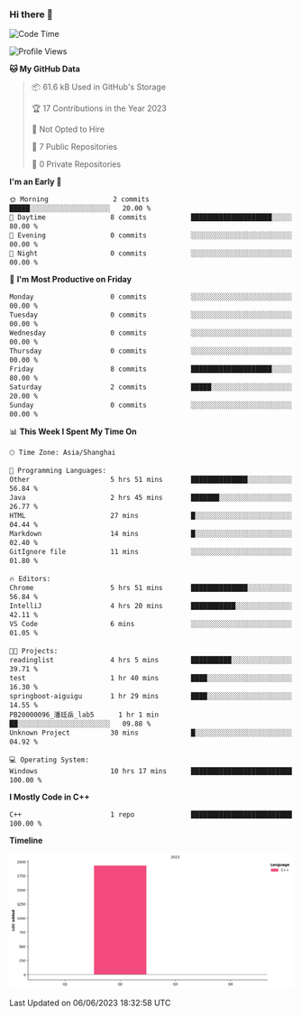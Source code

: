 ### Hi there 👋

<!--START_SECTION:waka-->
![Code Time](http://img.shields.io/badge/Code%20Time-101%20hrs%206%20mins-blue)

![Profile Views](http://img.shields.io/badge/Profile%20Views-1-blue)

**🐱 My GitHub Data** 

> 📦 61.6 kB Used in GitHub's Storage 
 > 
> 🏆 17 Contributions in the Year 2023
 > 
> 🚫 Not Opted to Hire
 > 
> 📜 7 Public Repositories 
 > 
> 🔑 0 Private Repositories 
 > 
**I'm an Early 🐤** 

```text
🌞 Morning                2 commits           █████░░░░░░░░░░░░░░░░░░░░   20.00 % 
🌆 Daytime                8 commits           ████████████████████░░░░░   80.00 % 
🌃 Evening                0 commits           ░░░░░░░░░░░░░░░░░░░░░░░░░   00.00 % 
🌙 Night                  0 commits           ░░░░░░░░░░░░░░░░░░░░░░░░░   00.00 % 
```
📅 **I'm Most Productive on Friday** 

```text
Monday                   0 commits           ░░░░░░░░░░░░░░░░░░░░░░░░░   00.00 % 
Tuesday                  0 commits           ░░░░░░░░░░░░░░░░░░░░░░░░░   00.00 % 
Wednesday                0 commits           ░░░░░░░░░░░░░░░░░░░░░░░░░   00.00 % 
Thursday                 0 commits           ░░░░░░░░░░░░░░░░░░░░░░░░░   00.00 % 
Friday                   8 commits           ████████████████████░░░░░   80.00 % 
Saturday                 2 commits           █████░░░░░░░░░░░░░░░░░░░░   20.00 % 
Sunday                   0 commits           ░░░░░░░░░░░░░░░░░░░░░░░░░   00.00 % 
```


📊 **This Week I Spent My Time On** 

```text
🕑︎ Time Zone: Asia/Shanghai

💬 Programming Languages: 
Other                    5 hrs 51 mins       ██████████████░░░░░░░░░░░   56.84 % 
Java                     2 hrs 45 mins       ███████░░░░░░░░░░░░░░░░░░   26.77 % 
HTML                     27 mins             █░░░░░░░░░░░░░░░░░░░░░░░░   04.44 % 
Markdown                 14 mins             █░░░░░░░░░░░░░░░░░░░░░░░░   02.40 % 
GitIgnore file           11 mins             ░░░░░░░░░░░░░░░░░░░░░░░░░   01.80 % 

🔥 Editors: 
Chrome                   5 hrs 51 mins       ██████████████░░░░░░░░░░░   56.84 % 
IntelliJ                 4 hrs 20 mins       ███████████░░░░░░░░░░░░░░   42.11 % 
VS Code                  6 mins              ░░░░░░░░░░░░░░░░░░░░░░░░░   01.05 % 

🐱‍💻 Projects: 
readinglist              4 hrs 5 mins        ██████████░░░░░░░░░░░░░░░   39.71 % 
test                     1 hr 40 mins        ████░░░░░░░░░░░░░░░░░░░░░   16.30 % 
springboot-aiguigu       1 hr 29 mins        ████░░░░░░░░░░░░░░░░░░░░░   14.55 % 
PB20000096_潘廷岳_lab5      1 hr 1 min          ██░░░░░░░░░░░░░░░░░░░░░░░   09.88 % 
Unknown Project          30 mins             █░░░░░░░░░░░░░░░░░░░░░░░░   04.92 % 

💻 Operating System: 
Windows                  10 hrs 17 mins      █████████████████████████   100.00 % 
```

**I Mostly Code in C++** 

```text
C++                      1 repo              █████████████████████████   100.00 % 
```



**Timeline**

![Lines of Code chart](https://raw.githubusercontent.com/AimerYoung/AimerYoung/main/assets/bar_graph.png)


 Last Updated on 06/06/2023 18:32:58 UTC
<!--END_SECTION:waka-->

<!--
**AimerYoung/AimerYoung** is a ✨ _special_ ✨ repository because its `README.md` (this file) appears on your GitHub profile.

Here are some ideas to get you started:

- 🔭 I’m currently working on ...
- 🌱 I’m currently learning ...
- 👯 I’m looking to collaborate on ...
- 🤔 I’m looking for help with ...
- 💬 Ask me about ...
- 📫 How to reach me: ...
- 😄 Pronouns: ...
- ⚡ Fun fact: ...
-->
